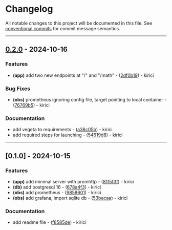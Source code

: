 # Changelog

All notable changes to this project will be documented in this file. See [conventional commits](https://www.conventionalcommits.org/) for commit message semantics.

---
## [0.2.0](https://github.com/kirici/myapp/compare/v0.1.0..v0.2.0) - 2024-10-16

### Features

- **(app)** add two new endpoints at "/" and "/math" - ([2df0b19](https://github.com/kirici/myapp/commit/2df0b19a8fc4dc3b5440067639e46ea6f99be873)) - kirici

### Bug Fixes

- **(obs)** prometheus ignoring config file, target pointing to local container - ([76769b5](https://github.com/kirici/myapp/commit/76769b5f95ba3c104866fc56f8b62969b041fd89)) - kirici

### Documentation

- add vegeta to requirements - ([a38c05b](https://github.com/kirici/myapp/commit/a38c05bc88a75495fae8893b9d81c356c84f3c7f)) - kirici
- add required steps for launching - ([54619d8](https://github.com/kirici/myapp/commit/54619d877ab47ef37f65eee1cb0048d4b1cdb4ca)) - kirici

---
## [0.1.0] - 2024-10-15

### Features

- **(app)** add minimal server with promhttp - ([81f5f3f](https://github.com/kirici/myapp/commit/81f5f3f54907109f9a43b10a4f9dba3d8c2acc40)) - kirici
- **(db)** add postgresql 16 - ([678a4f3](https://github.com/kirici/myapp/commit/678a4f3df0787312baae32efd444df09c7a23286)) - kirici
- **(obs)** add prometheus - ([9858601](https://github.com/kirici/myapp/commit/9858601be452492ad5c87fb588ec3460df7a7c34)) - kirici
- **(obs)** add grafana, import sqlite db - ([53bacaa](https://github.com/kirici/myapp/commit/53bacaaba67446006da60a5f56565dbb6134e079)) - kirici

### Documentation

- add readme file - ([f8585de](https://github.com/kirici/myapp/commit/f8585de652060e612246cd2cfc4a27d6fa84cbfe)) - kirici

<!-- generated by git-cliff -->
